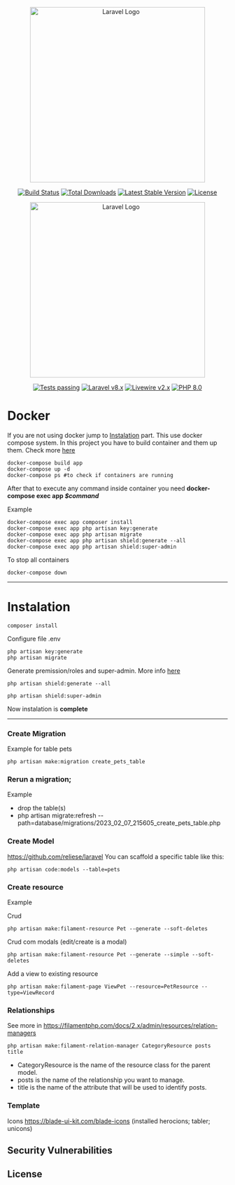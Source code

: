 <p align="center"><a href="https://laravel.com" target="_blank"><img src="https://raw.githubusercontent.com/laravel/art/master/logo-lockup/5%20SVG/2%20CMYK/1%20Full%20Color/laravel-logolockup-cmyk-red.svg" width="400" alt="Laravel Logo"></a></p>
<p align="center">
<a href="https://github.com/laravel/framework/actions"><img src="https://github.com/laravel/framework/workflows/tests/badge.svg" alt="Build Status"></a>
<a href="https://packagist.org/packages/laravel/framework"><img src="https://img.shields.io/packagist/dt/laravel/framework" alt="Total Downloads"></a>
<a href="https://packagist.org/packages/laravel/framework"><img src="https://img.shields.io/packagist/v/laravel/framework" alt="Latest Stable Version"></a>
<a href="https://packagist.org/packages/laravel/framework"><img src="https://img.shields.io/packagist/l/laravel/framework" alt="License"></a>
</p>
<p align="center"><a href="https://filamentphp.com" target="_blank"><img src="https://user-images.githubusercontent.com/41773797/131910226-676cb28a-332d-4162-a6a8-136a93d5a70f.png" width="400" alt="Laravel Logo"></a></p>
<p align="center">
    <a href="https://github.com/filamentphp/filament/actions"><img alt="Tests passing" src="https://img.shields.io/badge/Tests-passing-green?style=for-the-badge&logo=github"></a>
    <a href="https://laravel.com"><img alt="Laravel v8.x" src="https://img.shields.io/badge/Laravel-v8.x-FF2D20?style=for-the-badge&logo=laravel"></a>
    <a href="https://laravel-livewire.com"><img alt="Livewire v2.x" src="https://img.shields.io/badge/Livewire-v2.x-FB70A9?style=for-the-badge"></a>
    <a href="https://php.net"><img alt="PHP 8.0" src="https://img.shields.io/badge/PHP-8.0-777BB4?style=for-the-badge&logo=php"></a>
</p>

# Docker 

If you are not using docker jump to [Instalation](#instalation) part.
This use docker compose system. In this project you have to build container and them up them. Check more [here](https://www.digitalocean.com/community/tutorials/how-to-install-and-set-up-laravel-with-docker-compose-on-ubuntu-22-04)
```
docker-compose build app
docker-compose up -d
docker-compose ps #to check if containers are running 
```

After that to execute any command inside container you need <b>docker-compose exec app <i>$command</i></b> 

Example
```
docker-compose exec app composer install
docker-compose exec app php artisan key:generate
docker-compose exec app php artisan migrate
docker-compose exec app php artisan shield:generate --all
docker-compose exec app php artisan shield:super-admin
```
To stop all containers 
```
docker-compose down
```

***
# Instalation

```
composer install
```
Configure file .env 
```
php artisan key:generate
php artisan migrate
```
Generate premission/roles and super-admin. More info [here](https://github.com/bezhanSalleh/filament-shield)

```
php artisan shield:generate --all

php artisan shield:super-admin
```

Now instalation is <b>complete</b>
***

### Create Migration
Example for table pets
```
php artisan make:migration create_pets_table
```
### Rerun a migration; 

Example

* drop the table(s)
* php artisan migrate:refresh --path=database/migrations/2023_02_07_215605_create_pets_table.php 

### Create Model
<a href="https://github.com/reliese/laravel">https://github.com/reliese/laravel</a>
You can scaffold a specific table like this:
```
php artisan code:models --table=pets
```

### Create resource 
Example

Crud
```
php artisan make:filament-resource Pet --generate --soft-deletes
```

Crud com modals (edit/create is a modal)
```
php artisan make:filament-resource Pet --generate --simple --soft-deletes
```
Add a view to existing resource 
```
php artisan make:filament-page ViewPet --resource=PetResource --type=ViewRecord
```
### Relationships 
See more in https://filamentphp.com/docs/2.x/admin/resources/relation-managers 
```
php artisan make:filament-relation-manager CategoryResource posts title
```
- CategoryResource is the name of the resource class for the parent model.
- posts is the name of the relationship you want to manage.
- title is the name of the attribute that will be used to identify posts.


### Template
Icons https://blade-ui-kit.com/blade-icons (installed herocions; tabler; unicons)

## Security Vulnerabilities

## License


